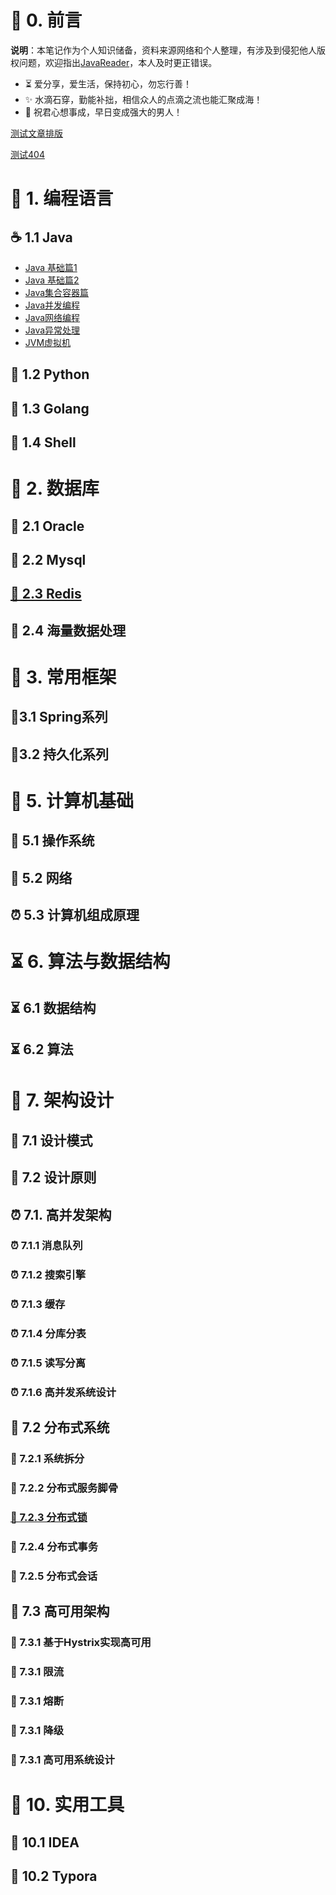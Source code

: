 # 🎨 0. 前言

<b>说明</b>：本笔记作为个人知识储备，资料来源网络和个人整理，有涉及到侵犯他人版权问题，欢迎指出[JavaReader](https://github.com/web-ws/JavaReader)，本人及时更正错误。

* ⏳  爱分享，爱生活，保持初心，勿忘行善！
* ✨  水滴石穿，勤能补拙，相信众人的点滴之流也能汇聚成海！
* 🧡  祝君心想事成，早日变成强大的男人！



[测试文章排版](/Test.md)

[测试404](/测试)

# 🍵 1. 编程语言

## ☕️ 1.1 Java

- [Java 基础篇1](/01编程语言/Java/Java基础篇1.md)
- [Java 基础篇2](/01编程语言/Java/Java基础篇2.md)
- [Java集合容器篇](/01编程语言/Java/Java集合容器篇.md)
- [Java并发编程](/01编程语言/Java/Java并发编程.md)
- [Java网络编程](/01编程语言/Java/Java网络编程.md)
- [Java异常处理](/01编程语言/Java/Java异常处理.md)
- [JVM虚拟机](/01编程语言/Java/JVM虚拟机.md)



## 🐍 1.2 Python

## 🥭 1.3 Golang

## 📌 1.4 Shell





# 📜 2. 数据库

## 📜 2.1 Oracle
## 📜 2.2 Mysql
## [📜 2.3 Redis](/02数据库/Redis.md)

## 📜 2.4 海量数据处理






# 🐼 3. 常用框架

## 🐼3.1 Spring系列

## 🐼3.2 持久化系列





# 🚀 5. 计算机基础

## 🐼 5.1 操作系统

## 🥉 5.2 网络

## ⏰ 5.3 计算机组成原理





# ⏳ 6. 算法与数据结构

## ⏳ 6.1 数据结构

## ⏳ 6.2 算法





# 💭 7. 架构设计

## 💭 7.1 设计模式

## 💭 7.2 设计原则





##  ⏰ 7.1. 高并发架构

### ⏰ 7.1.1 消息队列

### ⏰ 7.1.2 搜索引擎

### ⏰ 7.1.3 缓存

### ⏰ 7.1.4 分库分表

### ⏰ 7.1.5 读写分离

### ⏰ 7.1.6 高并发系统设计





## 🐼 7.2 分布式系统

### 🐼 7.2.1 系统拆分

### 🐼 7.2.2 分布式服务脚骨

### [🐼 7.2.3 分布式锁](/04架构设计/分布式锁.md)

### 🐼 7.2.4 分布式事务

### 🐼 7.2.5 分布式会话





## 🥉 7.3 高可用架构

### 🥉 7.3.1 基于Hystrix实现高可用
### 🥉 7.3.1 限流
### 🥉 7.3.1 熔断
### 🥉 7.3.1 降级
### 🥉 7.3.1 高可用系统设计





# 🔨 10. 实用工具

## 🔨 10.1 IDEA

## 🔨 10.2 Typora



